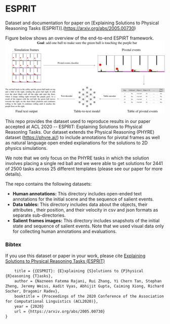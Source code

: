 # ESPRIT
Dataset and documentation for paper on [Explaining Solutions to Physical Reasoning Tasks (ESPRIT)].(https://arxiv.org/abs/2005.00730)

Figure below shows an overview of the end-to-end ESPIRT framework.
![github-small](esprit_framework.png)


This repo provides the dataset used to reproduce results in our paper accepted at ACL 2020 -- ESPRIT: Explaining Solutions to Physical ReasonIng Tasks.
Our dataset extends the Physical Reasoning (PHYRE) dataset (https://phyre.ai/) to include annotations for pivotal frames as well as natural language open ended explanations for the solutions to 2D physics simulations.

We note that we only focus on the PHYRE tasks in which the solution involves placing a single red ball and we were able to get solutions for 2441 of 2500 tasks across 25 different templates (please see our paper for more details).

The repo contains the following datasets:
- **Human annotations:** This directory includes open-ended text annotations for the initial scene and the sequence of salient events.
- **Data tables:** This directory includes data about the objects, their attributes , their position, and their velocity in csv and json formats as separate sub-directories.
- **Salient frames images:** This directory includes snapshots of the initial state and sequence of salient events. Note that we used visual data only for collecting human annotations and evaluations.

### Bibtex
If you use this dataset or paper in your work, please cite [Explaining Solutions to Physical Reasoning Tasks (ESPRIT)](https://arxiv.org/abs/2005.00730)

```@InProceedings{rajani2020esprit,
    title = {{ESPRIT}: {E}xplaining {S}olutions to {P}hysical {R}easoning {T}asks},
    author = {Nazneen Fatema Rajani, Rui Zhang, Yi Chern Tan, Stephan Zheng, Jeremy Weiss, Aadit Vyas, Abhijit Gupta, Caiming Xiong, Richard Socher, Dragomir Radev},
    booktitle = {Proceedings of the 2020 Conference of the Association for Computational Linguistics (ACL2020)},
    year = {2020}
    url = {https://arxiv.org/abs/2005.00730}
}
```


